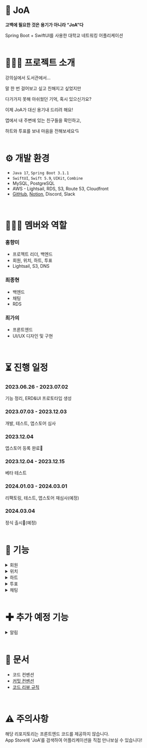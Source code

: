 # **💌 JoA**

**고백에 필요한 것은 용기가 아니라 “JoA”다**

Spring Boot + SwiftUI를 사용한 대학교 네트워킹 어플리케이션
<br>
<br>

# **💁🏻‍♀️ 프로젝트 소개**

강의실에서 도서관에서…

말 한 번 걸어보고 싶고 친해지고 싶었지만

다가가지 못해 아쉬웠던 기억, 혹시 있으신가요?

이제 JoA가 대신 용기내 드리려 해요!

앱에서 내 주변에 있는 친구들을 확인하고,

하트와 투표를 보내 마음을 전해보세요💘
<br>
<br>

# **⚙️ 개발 환경**

- `Java 17`, `Spring Boot 3.1.1`
- `SwiftUI`, `Swift 5.9`, `UIKit`, `Combine`
- MySQL, PostgreSQL
- AWS - Lightsail, RDS, S3, Route 53, Cloudfront
- [GitHub](https://github.com/hongkikii/JoA-2023-2), [Notion](https://www.notion.so/JoA-71b845898d3846d4a5a44578ded0d62e?pvs=21), Discord, Slack
<br>

# **👩‍👧‍👦 멤버와 역할**

### 홍향미
  - 프로젝트 리더, 백엔드
  - 회원, 위치, 하트, 투표
  - Lightsail, S3, DNS
### 최종현
  - 백엔드
  - 채팅
  - RDS
### 최가의
  - 프론트엔드
  - UI/UX 디자인 및 구현
<br>

# **⏳ 진행 일정**

### 2023.06.26 - 2023.07.02

기능 정리, ERD&UI 프로토타입 생성

### 2023.07.03 - 2023.12.03

개발, 테스트, 앱스토어 심사

### 2023.12.04

앱스토어 등록 완료🥳

### 2023.12.04 - 2023.12.15

베타 테스트

### 2024.01.03 - 2024.03.01

리팩토링, 테스트, 앱스토어 재심사(예정)

### 2024.03.04

정식 출시🥳(예정)
<br>
<br>

# **🚀 기능**

<details>
<summary>회원</summary>
<div markdown="1">

## 회원

### 계정 생성
<img src="https://github.com/hongkikii/JoA-2023-2/assets/110226866/d1a3947e-fc64-492d-bd36-8d1cee69b827" width="200" height="400"/>

1. [서버에서 학교 웹메일로 전송한 인증번호를 통해 해당 학교의 학생인지를 검증한다.](https://github.com/hongkikii/JoA-2023-2/blob/main/src/main/java/com/mjuAppSW/joA/domain/member/controller/CertifyApiController.java)

<img src="https://github.com/hongkikii/JoA-2023-2/assets/110226866/273b9948-1361-432c-9de7-657f1488fffd" width="200" height="400"/>

2. [아이디 중복 검증, 아이디/비밀번호 유효성 검증을 거쳐 회원 가입을 완료한다.](https://github.com/hongkikii/JoA-2023-2/blob/main/src/main/java/com/mjuAppSW/joA/domain/member/controller/JoinApiController.java)

### [계정 관리](https://github.com/hongkikii/JoA-2023-2/blob/main/src/main/java/com/mjuAppSW/joA/domain/member/controller/AccountApiController.java)

<img src="https://github.com/hongkikii/JoA-2023-2/assets/110226866/12b2f8e2-ccdf-4bc4-aff4-64765f298fbe" width="200" height="400"/>

1. 사용자는 아이디, 비밀번호를 통해 로그인 할 수 있다.

<img src="https://github.com/hongkikii/JoA-2023-2/assets/110226866/2dfd982a-d934-4de3-8a67-442fc327226b" width="200" height="400"/>

2. 사용자는 아이디를 잊어버렸을 시, 학교 웹메일로 아이디를 전송받을 수 있다.

<img src="https://github.com/hongkikii/JoA-2023-2/assets/110226866/1f67a684-8589-43d9-a77e-06102019d75f" width="200" height="400"/>

3. 사용자는 비밀번호를 잊어버렸을 시, 학교 웹메일로 임시 비밀번호를 전송받아 사용할 수 있다.

<img src="https://github.com/hongkikii/JoA-2023-2/assets/110226866/fa1a8c96-38ed-42d9-b18f-cd332bf04d50" width="200" height="400"/>
<img src="https://github.com/hongkikii/JoA-2023-2/assets/110226866/3eb2e88e-8555-4c11-843a-c1e1ba8ecfc9" width="200" height="400"/>

4. 사용자는 비밀번호를 변경할 수 있다.

<img src="https://github.com/hongkikii/JoA-2023-2/assets/110226866/a3b9f37a-170f-45c6-ad66-2be2e3fb5457" width="200" height="400"/>

5. 사용자는 로그아웃을 할 수 있다.

<img src="https://github.com/hongkikii/JoA-2023-2/assets/110226866/c2e8237c-cc5b-4b78-9018-6654262e1a81" width="200" height="400"/>

6. 사용자는 탈퇴를 할 수 있다.

### [회원 정보](https://github.com/hongkikii/JoA-2023-2/blob/main/src/main/java/com/mjuAppSW/joA/domain/member/controller/InfoApiController.java)

<img src="https://github.com/hongkikii/JoA-2023-2/assets/110226866/819b6ecf-8072-4d4a-9ab1-5a6c38cf3b02" width="200" height="400"/>
<img src="https://github.com/hongkikii/JoA-2023-2/assets/110226866/a17ffd9f-3348-4f58-90ad-c173e4faaab1" width="200" height="400"/>

1. 사용자는 프로필 사진을 변경하거나 삭제할 수 있다.

<img src="https://github.com/hongkikii/JoA-2023-2/assets/110226866/d6c70a7b-01fe-4695-b4f5-c427ef36fbd2" width="200" height="400"/>
<img src="https://github.com/hongkikii/JoA-2023-2/assets/110226866/8f59836f-2432-4291-b089-f7dbd91ffdc6" width="200" height="400"/>
<img src="https://github.com/hongkikii/JoA-2023-2/assets/110226866/46d2cf4b-7bd6-4c59-90d7-93ba66a7404b" width="200" height="400"/>


2. 사용자는 한 줄 소개를 변경하거나 삭제할 수 있다.

<img src="https://github.com/hongkikii/JoA-2023-2/assets/110226866/d89b3663-6be8-4213-b808-f3ebec35b712" width="200" height="400"/>


3. 사용자는 계정 정보와 획득한 투표, 하트에 관한 정보를 확인할 수 있다.

### [회원 정지](https://github.com/hongkikii/JoA-2023-2/blob/main/src/main/java/com/mjuAppSW/joA/domain/member/service/StatusService.java)

1. 사용자는 5회 신고될 시 1일 계정 정지에 처해진다.

2. 사용자는 10회 신고될 시 7일 계정 정지에 처해진다.

3. 사용자는 15회 신고될 시 계정 영구 정지에 처해진다.

4. 영구 정지된 계정은 재가입이 불가능하다.

</div>
</details>

<details>
<summary>위치</summary>
<div markdown="1">

## 위치

### [위치 업데이트](https://github.com/hongkikii/JoA-2023-2/blob/main/src/main/java/com/mjuAppSW/joA/geography/location/controller/LocationApiController.java)

<img src="https://github.com/hongkikii/JoA-2023-2/assets/110226866/b64d8f39-2c9c-49ab-8cbf-0b4e831fd47d" width="200" height="400"/>

1. 사용자는 자신이 원하는 때 위치 업데이트를 할 수 있다.

### 주변 친구 목록

<img src="https://github.com/hongkikii/JoA-2023-2/assets/110226866/b64d8f39-2c9c-49ab-8cbf-0b4e831fd47d" width="200" height="400"/>

1. [사용자는 학교 내에 위치할 시 주변 친구 목록을 불러올 수 있다.](https://github.com/hongkikii/JoA-2023-2/blob/main/src/main/java/com/mjuAppSW/joA/geography/location/controller/LocationApiController.java)

<img src="https://github.com/hongkikii/JoA-2023-2/assets/110226866/1253db21-2c42-47f6-9bf5-bf91eb1c21d8" width="200" height="400"/>

2. [사용자는 주변 친구 목록에서 보고 싶지 않은 사용자를 차단할 수 있다.](https://github.com/hongkikii/JoA-2023-2/blob/main/src/main/java/com/mjuAppSW/joA/geography/block/controller/BlockApiController.java)

</div>
</details>

<details>
<summary>하트</summary>
<div markdown="1">

## 하트

### [하트 전송](https://github.com/hongkikii/JoA-2023-2/blob/main/src/main/java/com/mjuAppSW/joA/domain/heart/controller/HeartApiController.java)

<img src="https://github.com/hongkikii/JoA-2023-2/assets/110226866/be8dc431-7fb2-41da-92d7-b549ace5fef6" width="200" height="400"/>
<img src="https://github.com/hongkikii/JoA-2023-2/assets/110226866/2c178d0a-e9c3-499d-b891-a6f9741ba8cf" width="200" height="400"/>


1. 사용자는 익명 혹은 실명으로 다른 사용자에게 매일 한 번 하트를 보낼 수 있다.
</div>
</details>

<details>
<summary>투표</summary>
<div markdown="1">

## 투표

### 투표 전송

<img src="https://github.com/hongkikii/JoA-2023-2/assets/110226866/5eae2970-1ad1-4de4-9e5f-ee3b6399afa5" width="200" height="400"/>
<img src="https://github.com/hongkikii/JoA-2023-2/assets/110226866/058635aa-8f3f-4b01-9437-2bc1c5e3d703" width="200" height="400"/>
<img src="https://github.com/hongkikii/JoA-2023-2/assets/110226866/fbd8a92e-71ed-4bea-a66d-599d2f37ae09" width="200" height="400"/>

1. [사용자는 다른 사용자에게 카테고리별로 매일 한 번 투표할 수 있다.](https://github.com/hongkikii/JoA-2023-2/blob/main/src/main/java/com/mjuAppSW/joA/domain/vote/controller/VoteApiController.java)

<img src="https://github.com/hongkikii/JoA-2023-2/assets/110226866/1529eb97-6f4a-411c-a296-cf46946194be" width="200" height="400"/>

2. 투표 전송 시 코멘트를 첨부할 수 있다.

<img src="https://github.com/hongkikii/JoA-2023-2/assets/110226866/a627c191-6779-410b-8f48-0daf1a15a3b1" width="200" height="400"/>


3. [사용자는 자신이 받은 투표 목록을 확인할 수 있다.](https://github.com/hongkikii/JoA-2023-2/blob/main/src/main/java/com/mjuAppSW/joA/domain/vote/controller/VoteApiController.java)

<img src="https://github.com/hongkikii/JoA-2023-2/assets/110226866/4fc1eaa0-ca77-4461-ab85-4c959c0bc589" width="200" height="400"/>

4. [투표 수신자는 코멘트를 확인하고 투표를 신고할 수 있다.](https://github.com/hongkikii/JoA-2023-2/blob/main/src/main/java/com/mjuAppSW/joA/domain/voteReport/controller/VoteReportApiController.java)
</div>
</details>

<details>
<summary>채팅</summary>
<div markdown="1">

...

</div>
</details>

<br>

# **✚ 추가 예정 기능**

<details>
<summary>알림</summary>
<div markdown="1">

### **기획 의도**

- 하트, 투표, 채팅을 보냈을 때 알림 기능이 있을 시 사용자들 간의 더욱 빠른 소통이 가능할 것으로 예측
- 실시간 소통은 더욱 활발한 기능 사용으로 이어질 것
- 뿐만 아니라 사용자들의 어플리케이션 사용 만족도를 높일 것이라 예상
- 위와 같은 이유로 알림 기능이 필요하다 판단

### **사용 기술**

- FCM, APNs(Apple Push Notification Service)

### **담당자**

- 최종현, 최가의

### **진행 시기**

- 3월 내 구현 후 즉시 도입 예정

</div>
</details>

<br>

# 📄 문서

- 코드 컨벤션
- [커밋 컨벤션](https://velog.io/@rladpwl0512/Git-commit-%EB%A9%94%EC%8B%9C%EC%A7%80-%EC%BB%A8%EB%B2%A4%EC%85%98)
- [코드 리뷰 규칙](https://github.com/hongkikii/document/blob/main/guideline/%EC%BD%94%EB%93%9C_%EB%A6%AC%EB%B7%B0_%EA%B0%80%EC%9D%B4%EB%93%9C%EB%9D%BC%EC%9D%B8.md)

<br>

# ⚠️ 주의사항
해당 리포지토리는 프론트엔드 코드를 제공하지 않습니다.  
App Store에 ‘JoA’를 검색하여 어플리케이션을 직접 만나보실 수 있습니다!
